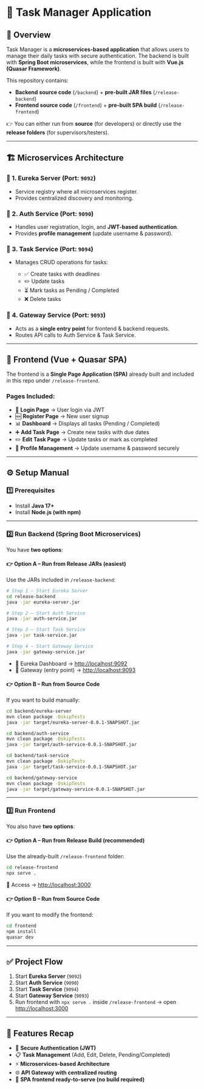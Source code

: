 # 📝 Task Manager Application

## 📌 Overview

Task Manager is a **microservices-based application** that allows users to manage their daily tasks with secure authentication.
The backend is built with **Spring Boot microservices**, while the frontend is built with **Vue.js (Quasar Framework)**.

This repository contains:

* **Backend source code** (`/backend`) + **pre-built JAR files** (`/release-backend`)
* **Frontend source code** (`/frontend`) + **pre-built SPA build** (`/release-frontend`)

👉 You can either run from **source** (for developers) or directly use the **release folders** (for supervisors/testers).

---

## 🏗️ Microservices Architecture

### 🔹 1. Eureka Server (Port: `9092`)

* Service registry where all microservices register.
* Provides centralized discovery and monitoring.

### 🔹 2. Auth Service (Port: `9090`)

* Handles user registration, login, and **JWT-based authentication**.
* Provides **profile management** (update username & password).

### 🔹 3. Task Service (Port: `9094`)

* Manages CRUD operations for tasks:

  * ✅ Create tasks with deadlines
  * ✏️ Update tasks
  * ⏳ Mark tasks as Pending / Completed
  * ❌ Delete tasks

### 🔹 4. Gateway Service (Port: `9093`)

* Acts as a **single entry point** for frontend & backend requests.
* Routes API calls to Auth Service & Task Service.

---

## 🎨 Frontend (Vue + Quasar SPA)

The frontend is a **Single Page Application (SPA)** already built and included in this repo under `/release-frontend`.

### Pages Included:

* 🔑 **Login Page** → User login via JWT
* 🆕 **Register Page** → New user signup
* 📊 **Dashboard** → Displays all tasks (Pending / Completed)
* ➕ **Add Task Page** → Create new tasks with due dates
* ✏️ **Edit Task Page** → Update tasks or mark as completed
* 👤 **Profile Management** → Update username & password securely

---

## ⚙️ Setup Manual

### 1️⃣ Prerequisites

* Install **Java 17+**
* Install **Node.js (with npm)**

---

### 2️⃣ Run Backend (Spring Boot Microservices)

You have **two options**:

#### 👉 Option A – Run from Release JARs (easiest)

Use the JARs included in `/release-backend`:

```sh
# Step 1 – Start Eureka Server
cd release-backend
java -jar eureka-server.jar

# Step 2 – Start Auth Service
java -jar auth-service.jar

# Step 3 – Start Task Service
java -jar task-service.jar

# Step 4 – Start Gateway Service
java -jar gateway-service.jar
```

* 📌 Eureka Dashboard → [http://localhost:9092](http://localhost:9092)
* 📌 Gateway (entry point) → [http://localhost:9093](http://localhost:9093)

#### 👉 Option B – Run from Source Code

If you want to build manually:

```sh
cd backend/eureka-server
mvn clean package -DskipTests
java -jar target/eureka-server-0.0.1-SNAPSHOT.jar

cd backend/auth-service
mvn clean package -DskipTests
java -jar target/auth-service-0.0.1-SNAPSHOT.jar

cd backend/task-service
mvn clean package -DskipTests
java -jar target/task-service-0.0.1-SNAPSHOT.jar

cd backend/gateway-service
mvn clean package -DskipTests
java -jar target/gateway-service-0.0.1-SNAPSHOT.jar
```

---

### 3️⃣ Run Frontend

You also have **two options**:

#### 👉 Option A – Run from Release Build (recommended)

Use the already-built `/release-frontend` folder:

```sh
cd release-frontend
npx serve .
```

📌 Access → [http://localhost:3000](http://localhost:3000)

#### 👉 Option B – Run from Source Code

If you want to modify the frontend:

```sh
cd frontend
npm install
quasar dev
```

---

## ✅ Project Flow

1. Start **Eureka Server** (`9092`)
2. Start **Auth Service** (`9090`)
3. Start **Task Service** (`9094`)
4. Start **Gateway Service** (`9093`)
5. Run frontend with `npx serve .` inside `/release-frontend` → open [http://localhost:3000](http://localhost:3000)

---

## 🚀 Features Recap

* 🔐 **Secure Authentication (JWT)**
* 📋 **Task Management** (Add, Edit, Delete, Pending/Completed)
* ⚡ **Microservices-based Architecture**
* 🌐 **API Gateway with centralized routing**
* 🎨 **SPA frontend ready-to-serve (no build required)**

